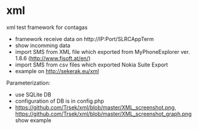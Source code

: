 # xml
xml test framework for contagas
- framework receive data on http://IP:Port/SLRCAppTerm
- show incomming data
- import SMS from XML file which exported from MyPhoneExplorer ver. 1.8.6 (http://www.fjsoft.at/en/)
- import SMS from csv files which exported Nokia Suite Export
- example on http://sekerak.eu/xml

Parameterization:
- use SQLite DB
- configuration of DB is in config.php
- https://github.com/Trsek/xml/blob/master/XML_screenshot.png, https://github.com/Trsek/xml/blob/master/XML_screenshot_graph.png show example
